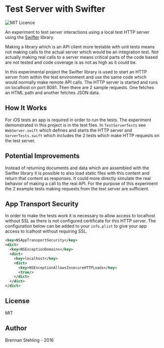 # Test Server with Swifter

![MIT Licence](https://img.shields.io/badge/license-MIT-blue.svg)

An experiment to test server interactions using a local test HTTP server using the [Swifter](https://github.com/httpswift/swifter) library.

Making a library which is an API client more testable with unit tests means not making calls to the actual server which would be an integration test. Not actually making real calls to a server means critical parts of the code based are not tested and code coverage is as not as high as it could be.

In this experimental project the Swifter library is used to start an HTTP server from within the test environment and use the same code which would normally make remote API calls. The HTTP server is started and runs on localhost on port 8081. Then there are 2 sample requests. One fetches an HTML path and another fetches JSON data.

## How It Works

For iOS tests an app is required in order to run the tests. The experiment demonstrated in this project is in the test files. In `TestServerTests` see `WebServer.swift` which defines and starts the HTTP server and `ServerTests.swift` which includes the 2 tests which make HTTP requests on the test server.

## Potential Improvements

Instead of returning documents and data which are assembled with the Swifter library it is possible to also load static files with this content and return that content as responses. It could more directly simulate the real behavior of making a call to the real API. For the purpose of this experiment the 2 example tests making requests from the test server are sufficient.

## App Transport Security

In order to make the tests work it is necessary to allow access to localhost without SSL as there is not configured certificate for this HTTP server. The configuration below can be added to your `info.plist` to give your app access to lcalhost without requiring SSL.

```xml
<key>NSAppTransportSecurity</key>
<dict>
  <key>NSExceptionDomains</key>
  <dict>
    <key>localhost</key>
    <dict>
      <key>NSExceptionAllowsInsecureHTTPLoads</key>
      <true/>
    </dict>
  </dict>
</dict>
```

## License

MIT

## Author

Brennan Stehling - 2016
